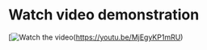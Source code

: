 # Watch video demonstration
[![Watch the video](https://i9.ytimg.com/vi/MjEgyKP1mRU/mqdefault.jpg?time=1619133600000&sqp=CKCJiIQG&rs=AOn4CLCItS-ic7oBqIpjJPTwjmRGpDLePg])(https://youtu.be/MjEgyKP1mRU)

